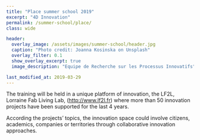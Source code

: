 ```yaml
---
title: "Place summer school 2019"
excerpt: "4D Innovation"
permalink: /summer-school/place/
class: wide

header:
  overlay_image: /assets/images/summer-school/header.jpg
  caption: "Photo credit: Joanna Kosinska on Unsplash"
  overlay_filter: 0.1
  show_overlay_excerpt: true 
  image_description: "Equipe de Recherche sur les Processus Innovatifs"

last_modified_at: 2019-03-29
---
```



The training will be held in a unique platform of innovation, the LF2L, Lorraine Fab Living Lab, (http://www.lf2l.fr) where more than 50 innovation projects have been supported for the last 4 years.  

According the projects’ topics, the innovation space could involve citizens, academics, companies or territories through collaborative innovation approaches.
